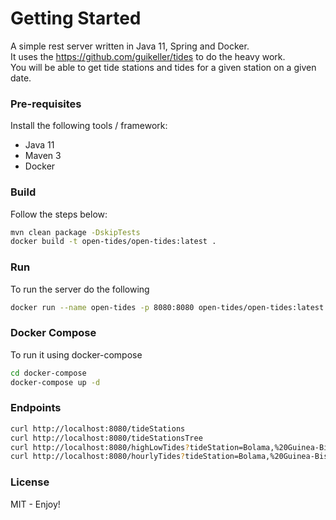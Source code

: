 # Getting Started

A simple rest server written in Java 11, Spring and Docker.<br>
It uses the https://github.com/guikeller/tides to do the heavy work.<br>
You will be able to get tide stations and tides for a given station on a given date. 

### Pre-requisites
Install the following tools / framework:

* Java 11
* Maven 3
* Docker


### Build 
Follow the steps below:

```bash
mvn clean package -DskipTests
docker build -t open-tides/open-tides:latest .
```

### Run
To run the server do the following
```bash
docker run --name open-tides -p 8080:8080 open-tides/open-tides:latest
```

### Docker Compose
To run it using docker-compose
```bash
cd docker-compose
docker-compose up -d
```

### Endpoints
```bash
curl http://localhost:8080/tideStations
curl http://localhost:8080/tideStationsTree
curl http://localhost:8080/highLowTides?tideStation=Bolama,%20Guinea-Bissau&tideDate=2021-06-03
curl http://localhost:8080/hourlyTides?tideStation=Bolama,%20Guinea-Bissau&tideDate=2021-06-03
```

### License

MIT - Enjoy!
